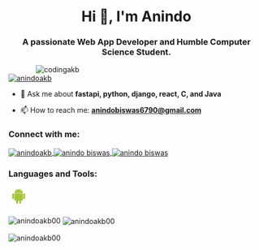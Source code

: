 <h1 align="center">Hi 👋, I'm Anindo</h1>
<h3 align="center">A passionate Web App Developer and Humble Computer Science Student.</h3>

<!-- Corrected closing quote and example image URL -->
<img align="right" alt="codingakb" width="450" src="https://i.pinimg.com/originals/f5/36/01/f53601133f236d1cb167ac19f05a3d60.gif">

<p align="left"> 
  <a href="https://twitter.com/anindoakb" target="blank">
    <img src="https://img.shields.io/twitter/follow/anindoakb?logo=twitter&style=for-the-badge" alt="anindoakb" />
  </a> 
</p>

- 💬 Ask me about **fastapi, python, django, react, C, and Java**

- 📫 How to reach me: **anindobiswas6790@gmail.com**

<h3 align="left">Connect with me:</h3>
<p align="left">
  <a href="https://twitter.com/anindoakb" target="blank">
    <img align="center" src="https://raw.githubusercontent.com/rahuldkjain/github-profile-readme-generator/master/src/images/icons/Social/twitter.svg" alt="anindoakb" height="30" width="40" />
  </a>
  <a href="https://linkedin.com/in/anindo-biswas" target="blank">
    <img align="center" src="https://raw.githubusercontent.com/rahuldkjain/github-profile-readme-generator/master/src/images/icons/Social/linked-in-alt.svg" alt="anindo biswas" height="30" width="40" />
  </a>
  <a href="https://www.hackerrank.com/anindo-biswas" target="blank">
    <img align="center" src="https://raw.githubusercontent.com/rahuldkjain/github-profile-readme-generator/master/src/images/icons/Social/hackerrank.svg" alt="anindo biswas" height="30" width="40" />
  </a>
</p>

<h3 align="left">Languages and Tools:</h3>
<p align="left">
  <!-- Icon List -->
  <a href="https://developer.android.com" target="_blank" rel="noreferrer">
    <img src="https://raw.githubusercontent.com/devicons/devicon/master/icons/android/android-original-wordmark.svg" alt="android" width="40" height="40"/>
  </a>
  <!-- More Icons... -->
</p>

<p><img align="left" src="https://github-readme-stats.vercel.app/api/top-langs?username=anindoakb00&show_icons=true&locale=en&layout=compact" alt="anindoakb00" /></p>

<p>&nbsp;<img align="center" src="https://github-readme-stats.vercel.app/api?username=anindoakb00&show_icons=true&locale=en" alt="anindoakb00" /></p>

<p><img align="center" src="https://github-readme-streak-stats.herokuapp.com/?user=anindoakb00&" alt="anindoakb00" /></p>
